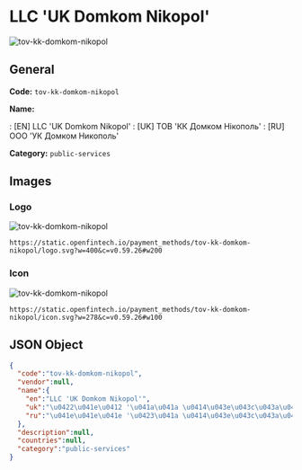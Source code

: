 
# LLC 'UK Domkom Nikopol' 
![tov-kk-domkom-nikopol](https://static.openfintech.io/payment_methods/tov-kk-domkom-nikopol/logo.svg?w=400&c=v0.59.26#w200)  

## General 
**Code:** `tov-kk-domkom-nikopol` 
 
**Name:** 
 
:	[EN] LLC 'UK Domkom Nikopol' 
:	[UK] ТОВ 'КК Домком Нікополь' 
:	[RU] ООО 'УК Домком Никополь' 
 
**Category:** `public-services` 
 

## Images 

### Logo 
![tov-kk-domkom-nikopol](https://static.openfintech.io/payment_methods/tov-kk-domkom-nikopol/logo.svg?w=400&c=v0.59.26#w200)  

```
https://static.openfintech.io/payment_methods/tov-kk-domkom-nikopol/logo.svg?w=400&c=v0.59.26#w200
```  

### Icon 
![tov-kk-domkom-nikopol](https://static.openfintech.io/payment_methods/tov-kk-domkom-nikopol/icon.svg?w=278&c=v0.59.26#w100)  

```
https://static.openfintech.io/payment_methods/tov-kk-domkom-nikopol/icon.svg?w=278&c=v0.59.26#w100
```  

## JSON Object 

```json
{
  "code":"tov-kk-domkom-nikopol",
  "vendor":null,
  "name":{
    "en":"LLC 'UK Domkom Nikopol'",
    "uk":"\u0422\u041e\u0412 '\u041a\u041a \u0414\u043e\u043c\u043a\u043e\u043c \u041d\u0456\u043a\u043e\u043f\u043e\u043b\u044c'",
    "ru":"\u041e\u041e\u041e '\u0423\u041a \u0414\u043e\u043c\u043a\u043e\u043c \u041d\u0438\u043a\u043e\u043f\u043e\u043b\u044c'"
  },
  "description":null,
  "countries":null,
  "category":"public-services"
}
```  
